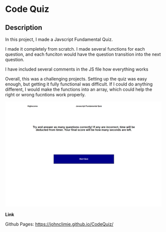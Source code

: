 # Code Quiz

## Description

In this project, I made a Javscript Fundamental Quiz.

I made it completely from scratch. I made several functions for each question, and each funciton would have the question transition into the next question.

I have included several comments in the JS file how everything works

Overall, this was a challenging projects. Setting up the quiz was easy enough, but getting it fully functional was difficult. If I could do anything different, I would make the functions into an array, which could help the right or wrong fucntions work properly.

![](./screenshot.png)

**Link**

Github Pages: https://johnclimie.github.io/CodeQuiz/